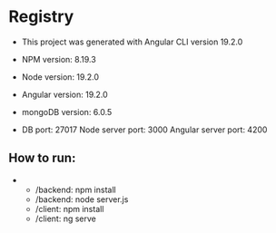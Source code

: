 # Registry

* This project was generated with Angular CLI version 19.2.0

* NPM version: 8.19.3

* Node version: 19.2.0

* Angular version: 19.2.0

* mongoDB version: 6.0.5

* DB port: 27017 Node server port: 3000 Angular server port: 4200

## How to run:
* 
    * /backend: npm install
    * /backend: node server.js
    * /client: npm install
    * /client: ng serve
